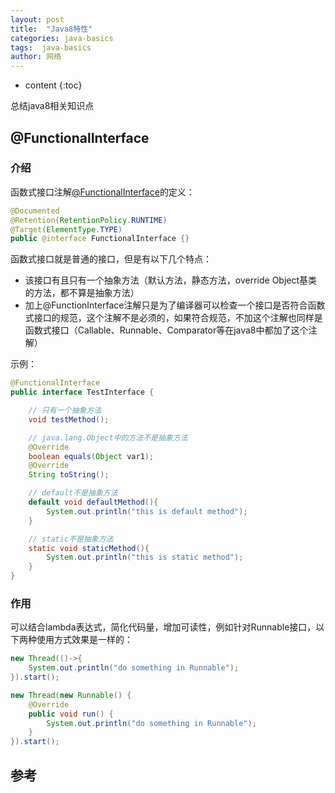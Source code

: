 ```yaml
---
layout: post
title:  "Java8特性"
categories: java-basics
tags:  java-basics
author: 网络
---
```


* content
{:toc}

总结java8相关知识点









## @FunctionalInterface

### 介绍

函数式接口注解[@FunctionalInterface](https://docs.oracle.com/javase/8/docs/api/java/lang/FunctionalInterface.html)的定义：

```java
@Documented
@Retention(RetentionPolicy.RUNTIME)
@Target(ElementType.TYPE)
public @interface FunctionalInterface {}
```

函数式接口就是普通的接口，但是有以下几个特点：

* 该接口有且只有一个抽象方法（默认方法，静态方法，override Object基类的方法，都不算是抽象方法）
* 加上@FunctionInterface注解只是为了编译器可以检查一个接口是否符合函数式接口的规范，这个注解不是必须的，如果符合规范，不加这个注解也同样是函数式接口（Callable、Runnable、Comparator等在java8中都加了这个注解）

示例：

```java
@FunctionalInterface
public interface TestInterface {

    // 只有一个抽象方法
    void testMethod();

    // java.lang.Object中的方法不是抽象方法
    @Override
    boolean equals(Object var1);
    @Override
    String toString();

    // default不是抽象方法
    default void defaultMethod(){
        System.out.println("this is default method");
    }

    // static不是抽象方法
    static void staticMethod(){
        System.out.println("this is static method");
    }
}
```

### 作用

可以结合lambda表达式，简化代码量，增加可读性，例如针对Runnable接口，以下两种使用方式效果是一样的：

```java
new Thread(()->{
    System.out.println("do something in Runnable");
}).start();

new Thread(new Runnable() {
    @Override
    public void run() {
        System.out.println("do something in Runnable");
    }
}).start();
```

## 参考
